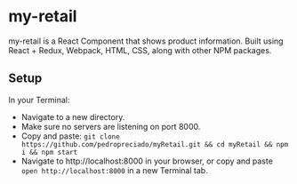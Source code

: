 # my-retail

my-retail is a React Component that shows product information. Built using React + Redux, Webpack, HTML, CSS, along with other NPM packages. 

## Setup

In your Terminal:

+ Navigate to a new directory.
+ Make sure no servers are listening on port 8000.
+ Copy and paste:
`git clone https://github.com/pedropreciado/myRetail.git && cd myRetail && npm i && npm start`
+ Navigate to http://localhost:8000 in your browser, or copy and paste `open http://localhost:8000` in a new Terminal tab.